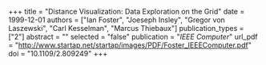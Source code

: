 +++
title = "Distance Visualization: Data Exploration on the Grid"
date = 1999-12-01
authors = ["Ian Foster", "Joeseph Insley", "Gregor von Laszewski", "Carl Kesselman", "Marcus Thiebaux"]
publication_types = ["2"]
abstract = ""
selected = "false"
publication = "*IEEE Computer*"
url_pdf = "http://www.startap.net/startap/images/PDF/Foster_IEEEComputer.pdf"
doi = "10.1109/2.809249"
+++

